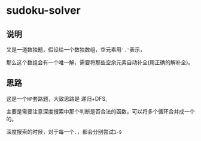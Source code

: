 # sudoku-solver

## 说明

又是一道数独题，假设给一个数独数组，空元素用`'.'`表示，

那么这个数组会有一个唯一解，需要将那些空余元素自动补全(用正确的解补全)。

## 思路

这是一个`NP`套路题，大致思路是 递归+DFS,

主要是需要注意深度搜索中那个判断是否合法的函数，可以将多个循环合并成一个的。

深度搜索的时候，对于每一个`.`，都会分别尝试`1-9`